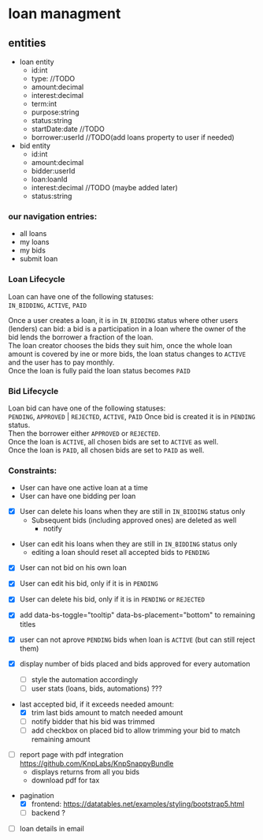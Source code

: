 # loan managment
## entities
* loan entity
    * id:int
    * type: //TODO
    * amount:decimal
    * interest:decimal
    * term:int
    * purpose:string
    * status:string 
    * startDate:date //TODO
    * borrower:userId //TODO(add loans property to user if needed)
* bid entity
    * id:int
    * amount:decimal
    * bidder:userId
    * loan:loanId
    * interest:decimal //TODO (maybe added later)
    * status:string
### our navigation entries:
* all loans
* my loans
* my bids
* submit loan

### Loan Lifecycle
Loan can have one of the following statuses:  
`IN_BIDDING`, `ACTIVE`, `PAID`

Once a user creates a loan, it is in `IN_BIDDING` status where other users (lenders)
can bid: a bid is a participation in a loan where the owner of the bid lends the borrower
a fraction of the loan.  
The loan creator chooses the bids they suit him, once the whole loan amount is covered by ine or more
bids, the loan status changes to `ACTIVE` and the user has to pay monthly.  
Once the loan is fully paid the loan status becomes `PAID`
### Bid Lifecycle
Loan bid can have one of the following statuses:  
`PENDING`, `APPROVED` | `REJECTED`, `ACTIVE`, `PAID`
Once bid is created it is in `PENDING` status.  
Then the borrower either `APPROVED` or `REJECTED`.  
Once the loan is `ACTIVE`, all chosen bids are set to `ACTIVE` as well.  
Once the loan is `PAID`, all chosen bids are set to `PAID` as well.

### Constraints:
- User can have one active loan at a time
- User can have one bidding per loan
- [x] User can delete his loans when they are still in `IN_BIDDING` status only
  - Subsequent bids (including approved ones) are deleted as well
    - notify
- User can edit his loans when they are still in `IN_BIDDING` status only
  - editing a loan should reset all accepted bids to `PENDING`
- [x] User can not bid on his own loan
- [x] User can  edit his bid, only if it is in `PENDING`
- [x] User can  delete his bid, only if it is in `PENDING` or `REJECTED`
- [x] add data-bs-toggle="tooltip" data-bs-placement="bottom" to remaining titles
- [x] user can not aprove `PENDING` bids when loan is `ACTIVE` (but can still reject them)

- [x] display number of bids placed and bids approved for every automation
  - [ ] style the automation accordingly
  - [ ] user stats (loans, bids, automations) ???

- last accepted bid, if it exceeds needed amount:
  - [x] trim last bids amount to match needed amount
  - [ ] notify bidder that his bid was trimmed
  - [ ] add checkbox on placed bid to allow trimming your bid to match remaining amount 

- [ ] report page with pdf integration https://github.com/KnpLabs/KnpSnappyBundle
  - displays returns from all you bids
  - download pdf for tax
- pagination 
  - [x] frontend: https://datatables.net/examples/styling/bootstrap5.html
  - [ ] backend ?
- [ ] loan details in email